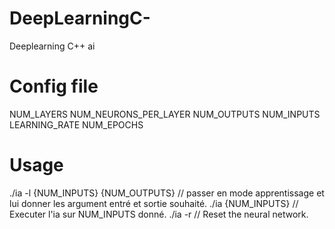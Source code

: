 # DeepLearningC-
Deeplearning C++ ai

# Config file

NUM_LAYERS
NUM_NEURONS_PER_LAYER
NUM_OUTPUTS
NUM_INPUTS
LEARNING_RATE
NUM_EPOCHS

# Usage

./ia -l {NUM_INPUTS} {NUM_OUTPUTS}      // passer en mode apprentissage et lui donner les argument entré et sortie souhaité.
./ia {NUM_INPUTS}                       // Executer l'ia sur NUM_INPUTS donné.
./ia -r                                 // Reset the neural network.
